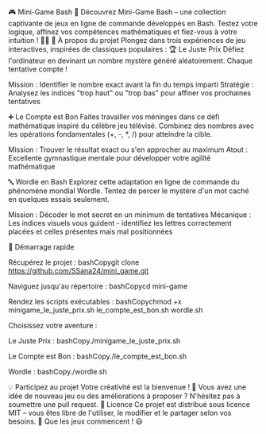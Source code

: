 🎮 Mini-Game Bash 🎯
Découvrez Mini-Game Bash – une collection captivante de jeux en ligne de commande développés en Bash. Testez votre logique, affinez vos compétences mathématiques et fiez-vous à votre intuition ! 🧠🎲
📌 À propos du projet
Plongez dans trois expériences de jeu interactives, inspirées de classiques populaires :
🏆 Le Juste Prix
Défiez l'ordinateur en devinant un nombre mystère généré aléatoirement. Chaque tentative compte !

Mission : Identifier le nombre exact avant la fin du temps imparti
Stratégie : Analysez les indices "trop haut" ou "trop bas" pour affiner vos prochaines tentatives

➕ Le Compte est Bon
Faites travailler vos méninges dans ce défi mathématique inspiré du célèbre jeu télévisé. Combinez des nombres avec les opérations fondamentales (+, -, *, /) pour atteindre la cible.

Mission : Trouver le résultat exact ou s'en approcher au maximum
Atout : Excellente gymnastique mentale pour développer votre agilité mathématique

🔤 Wordle en Bash
Explorez cette adaptation en ligne de commande du phénomène mondial Wordle. Tentez de percer le mystère d'un mot caché en quelques essais seulement.

Mission : Décoder le mot secret en un minimum de tentatives
Mécanique : Les indices visuels vous guident - identifiez les lettres correctement placées et celles présentes mais mal positionnées

🚀 Démarrage rapide

Récupérez le projet :
bashCopygit clone https://github.com/SSana24/mini_game.git

Naviguez jusqu'au répertoire :
bashCopycd mini-game

Rendez les scripts exécutables :
bashCopychmod +x minigame_le_juste_prix.sh le_compte_est_bon.sh wordle.sh

Choisissez votre aventure :

Le Juste Prix :
bashCopy./minigame_le_juste_prix.sh

Le Compte est Bon :
bashCopy./le_compte_est_bon.sh

Wordle :
bashCopy./wordle.sh




💡 Participez au projet
Votre créativité est la bienvenue ! 🚀 Vous avez une idée de nouveau jeu ou des améliorations à proposer ? N'hésitez pas à soumettre une pull request.
📜 Licence
Ce projet est distribué sous licence MIT – vous êtes libre de l'utiliser, le modifier et le partager selon vos besoins.
🎉 Que les jeux commencent ! 😃
